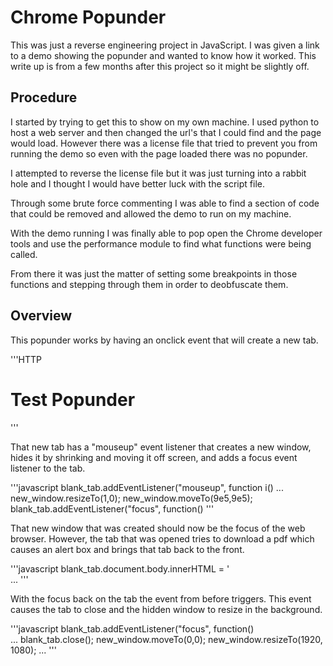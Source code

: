 # Chrome Popunder

This was just a reverse engineering project in JavaScript. I was given a link to a demo showing the popunder and wanted to know how it worked. This write up is from a few months after this project so it might be slightly off.

## Procedure
I started by trying to get this to show on my own machine. I used python to host a web server and then changed the url's that I could find and the page would load. However there was a license file that tried to prevent you from running the demo so even with the page loaded there was no popunder.

I attempted to reverse the license file but it was just turning into a rabbit hole and I thought I would have better luck with the script file.

Through some brute force commenting I was able to find a section of code that could be removed and allowed the demo to run on my machine.

With the demo running I was finally able to pop open the Chrome developer tools and use the performance module to find what functions were being called. 

From there it was just the matter of setting some breakpoints in those functions and stepping through them in order to deobfuscate them.

## Overview
This popunder works by having an onclick event that will create a new tab. 

'''HTTP
<h1 onmousedown="openPopunder()">Test Popunder</h1>
'''

That new tab has a "mouseup" event listener that creates a new window, hides it by shrinking and moving it off screen, and adds a focus event listener to the tab.

'''javascript
blank_tab.addEventListener("mouseup", function i() 
...
    new_window.resizeTo(1,0);
    new_window.moveTo(9e5,9e5);
    blank_tab.addEventListener("focus", function() 
'''

That new window that was created should now be the focus of the web browser. However, the tab that was opened tries to download a pdf which causes an alert box and brings that tab back to the front.

'''javascript
blank_tab.document.body.innerHTML = '\
    ...
        <object data="data:application/pdf;base64, ...">
'''

With the focus back on the tab the event from before triggers. This event causes the tab to close and the hidden window to resize in the background.

'''javascript
blank_tab.addEventListener("focus", function()  
    ...
    blank_tab.close();
    new_window.moveTo(0,0);
    new_window.resizeTo(1920, 1080);
    ...
'''
